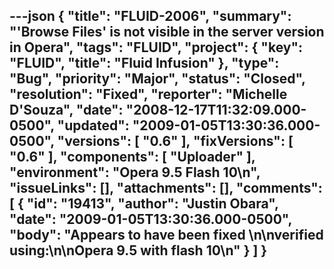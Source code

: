 ---json
{
  "title": "FLUID-2006",
  "summary": "'Browse Files' is not visible in the server version in Opera",
  "tags": "FLUID",
  "project": {
    "key": "FLUID",
    "title": "Fluid Infusion"
  },
  "type": "Bug",
  "priority": "Major",
  "status": "Closed",
  "resolution": "Fixed",
  "reporter": "Michelle D'Souza",
  "date": "2008-12-17T11:32:09.000-0500",
  "updated": "2009-01-05T13:30:36.000-0500",
  "versions": [
    "0.6"
  ],
  "fixVersions": [
    "0.6"
  ],
  "components": [
    "Uploader"
  ],
  "environment": "Opera 9.5 Flash 10\n",
  "issueLinks": [],
  "attachments": [],
  "comments": [
    {
      "id": "19413",
      "author": "Justin Obara",
      "date": "2009-01-05T13:30:36.000-0500",
      "body": "Appears to have been fixed&#x20;\n\nverified using:\n\nOpera 9.5 with flash 10\n"
    }
  ]
}
---

        